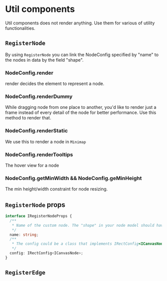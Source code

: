 # Util components

Util components does not render anything. Use them for various of utility functionalities.

## `RegisterNode`

By using `RegisterNode` you can link the NodeConfig specified by "name" to the nodes in data by the field "shape".

### NodeConfig.render

render decides the element to represent a node.

### NodeConfig.renderDummy

While dragging node from one place to another, you'd like to render just a frame instead of every detail of the node for better performance. Use this method to render that.

### NodeConfig.renderStatic

We use this to render a node in `Minimap`

### NodeConfig.renderTooltips

The hover view for a node

### NodeConfig.getMinWidth && NodeConfig.geMinHeight

The min height/width constraint for node resizing.

## `RegisterNode` props

```typescript
interface IRegisterNodeProps {
  /**
   * Name of the custom node. The "shape" in your node model should have been registered as the name here.
   */
  name: string;
  /**
   * The config could be a class that implements IRectConfig<ICanvasNode>
   */
  config: IRectConfig<ICanvasNode>;
}
```

## `RegisterEdge`
